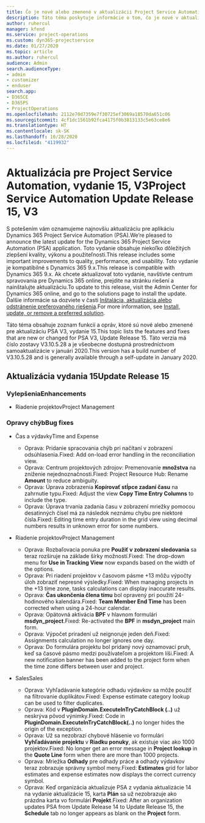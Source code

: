```yaml
---
title: Čo je nové alebo zmenené v aktualizácii Project Service Automation, vydanie 15, V3
description: Táto téma poskytuje informácie o tom, čo je nové v aktualizácii Project Service Automation, vydanie 15, V3.
author: ruhercul
manager: kfend
ms.service: project-operations
ms.custom: dyn365-projectservice
ms.date: 01/27/2020
ms.topic: article
ms.author: ruhercul
audience: Admin
search.audienceType:
- admin
- customizer
- enduser
search.app:
- D365CE
- D365PS
- ProjectOperations
ms.openlocfilehash: 2112e70d7359e7f30725ef3069a18570da651c06
ms.sourcegitcommit: 4cf1dc1561b92fca4175f0b3813133c5e63ce8e6
ms.translationtype: HT
ms.contentlocale: sk-SK
ms.lasthandoff: 10/28/2020
ms.locfileid: "4119932"
---
```

# <a name="project-service-automation-update-release-15-v3"></a><span data-ttu-id="35970-103">Aktualizácia pre Project Service Automation, vydanie 15, V3</span><span class="sxs-lookup"><span data-stu-id="35970-103">Project Service Automation Update Release 15, V3</span></span>

<span data-ttu-id="35970-104">S potešením vám oznamujeme najnovšiu aktualizáciu pre aplikáciu Dynamics 365 Project Service Automation (PSA).</span><span class="sxs-lookup"><span data-stu-id="35970-104">We’re pleased to announce the latest update for the Dynamics 365 Project Service Automation (PSA) application.</span></span> <span data-ttu-id="35970-105">Toto vydanie obsahuje niekoľko dôležitých zlepšení kvality, výkonu a použiteľnosti.</span><span class="sxs-lookup"><span data-stu-id="35970-105">This release includes some important improvements to quality, performance, and usability.</span></span> <span data-ttu-id="35970-106">Toto vydanie je kompatibilné s Dynamics 365 9.x.</span><span class="sxs-lookup"><span data-stu-id="35970-106">This release is compatible with Dynamics 365 9.x.</span></span> <span data-ttu-id="35970-107">Ak chcete aktualizovať toto vydanie, navštívte centrum spravovania pre Dynamics 365 online, prejdite na stránku riešení a nainštalujte aktualizáciu.</span><span class="sxs-lookup"><span data-stu-id="35970-107">To update to this release, visit the Admin Center for Dynamics 365 online, and go to the solutions page to install the update.</span></span> <span data-ttu-id="35970-108">Ďalšie informácie sa dozviete v časti [Inštalácia, aktualizácia alebo odstránenie preferovaného riešenia](https://docs.microsoft.com/power-platform/admin/install-remove-preferred-solution).</span><span class="sxs-lookup"><span data-stu-id="35970-108">For more information, see [Install, update, or remove a preferred solution](https://docs.microsoft.com/power-platform/admin/install-remove-preferred-solution).</span></span>

<span data-ttu-id="35970-109">Táto téma obsahuje zoznam funkcií a opráv, ktoré sú nové alebo zmenené pre aktualizáciu PSA V3, vydanie 15.</span><span class="sxs-lookup"><span data-stu-id="35970-109">This topic lists the features and fixes that are new or changed for PSA V3, Update Release 15.</span></span> <span data-ttu-id="35970-110">Táto verzia má číslo zostavy V3.10.5.28 a je všeobecne dostupná prostredníctvom samoaktualizácie v januári 2020.</span><span class="sxs-lookup"><span data-stu-id="35970-110">This version has a build number of V3.10.5.28 and is generally available through a self-update in January 2020.</span></span>

## <a name="update-release-15"></a><span data-ttu-id="35970-111">Aktualizácia vydania 15</span><span class="sxs-lookup"><span data-stu-id="35970-111">Update Release 15</span></span> 

### <a name="enhancements"></a><span data-ttu-id="35970-112">Vylepšenia</span><span class="sxs-lookup"><span data-stu-id="35970-112">Enhancements</span></span>

- <span data-ttu-id="35970-113">Riadenie projektov</span><span class="sxs-lookup"><span data-stu-id="35970-113">Project Management</span></span>

### <a name="bug-fixes"></a><span data-ttu-id="35970-114">Opravy chýb</span><span class="sxs-lookup"><span data-stu-id="35970-114">Bug fixes</span></span>

- <span data-ttu-id="35970-115">Čas a výdavky</span><span class="sxs-lookup"><span data-stu-id="35970-115">Time and Expense</span></span>

  - <span data-ttu-id="35970-116">Oprava: Pridanie spracovania chýb pri načítaní v zobrazení odsúhlasenia.</span><span class="sxs-lookup"><span data-stu-id="35970-116">Fixed: Add on-load error handling in the reconciliation view.</span></span>
  - <span data-ttu-id="35970-117">Oprava: Centrum projektových zdrojov: Premenovanie **množstva** na zníženie nejednoznačnosti.</span><span class="sxs-lookup"><span data-stu-id="35970-117">Fixed: Project Resource Hub: Rename **Amount** to reduce ambiguity.</span></span>
  - <span data-ttu-id="35970-118">Oprava: Úprava zobrazenia **Kopírovať stĺpce zadaní času** na zahrnutie typu.</span><span class="sxs-lookup"><span data-stu-id="35970-118">Fixed: Adjust the view **Copy Time Entry Columns** to include the type.</span></span>
  - <span data-ttu-id="35970-119">Oprava: Úprava trvania zadania času v zobrazení mriežky pomocou desatinných čísel má za následok neznámu chybu pre niektoré čísla.</span><span class="sxs-lookup"><span data-stu-id="35970-119">Fixed: Editing time entry duration in the grid view using decimal numbers results in unknown error for some numbers.</span></span>

- <span data-ttu-id="35970-120">Riadenie projektov</span><span class="sxs-lookup"><span data-stu-id="35970-120">Project Management</span></span>

  - <span data-ttu-id="35970-121">Oprava: Rozbaľovacia ponuka pre **Použiť v zobrazení sledovania** sa teraz rozširuje na základe šírky možností.</span><span class="sxs-lookup"><span data-stu-id="35970-121">Fixed: The drop-down menu for **Use in Tracking View** now expands based on the width of the options.</span></span>
  - <span data-ttu-id="35970-122">Oprava: Pri riadení projektov v časovom pásme +13 môžu výpočty úloh zobraziť nepresné výsledky.</span><span class="sxs-lookup"><span data-stu-id="35970-122">Fixed: When managing projects in the +13 time zone, tasks calculations can display inaccurate results.</span></span>
  - <span data-ttu-id="35970-123">Oprava: **Čas ukončenia člena tímu** bol opravený pri použití 24-hodinového kalendára.</span><span class="sxs-lookup"><span data-stu-id="35970-123">Fixed: **Team Member End Time** has been corrected when using a 24-hour calendar.</span></span>
  - <span data-ttu-id="35970-124">Oprava: Opätovná aktivácia **BPF** v hlavnom formulári **msdyn_project**.</span><span class="sxs-lookup"><span data-stu-id="35970-124">Fixed: Re-activated the **BPF** in **msdyn_project** main form.</span></span>
  - <span data-ttu-id="35970-125">Oprava: Výpočet priradení už neignoruje jeden deň.</span><span class="sxs-lookup"><span data-stu-id="35970-125">Fixed: Assignments calculation no longer ignores one day.</span></span>
  - <span data-ttu-id="35970-126">Oprava: Do formulára projektu bol pridaný nový oznamovací pruh, keď sa časové pásmo medzi používateľom a projektom líši.</span><span class="sxs-lookup"><span data-stu-id="35970-126">Fixed: A new notification banner has been added to the project form when the time zone differs between user and project.</span></span>

- <span data-ttu-id="35970-127">Sales</span><span class="sxs-lookup"><span data-stu-id="35970-127">Sales</span></span>

  - <span data-ttu-id="35970-128">Oprava: Vyhľadávanie kategórie odhadu výdavkov sa môže použiť na filtrovanie duplikátov.</span><span class="sxs-lookup"><span data-stu-id="35970-128">Fixed: Expense estimate category lookup can be used to filter duplicates.</span></span>
  - <span data-ttu-id="35970-129">Oprava: Kód v **PluginDomain.ExecuteInTryCatchBlock (..)** už neskrýva pôvod výnimky.</span><span class="sxs-lookup"><span data-stu-id="35970-129">Fixed: Code in **PluginDomain.ExecuteInTryCatchBlock(..)** no longer hides the origin of the exception.</span></span>
  - <span data-ttu-id="35970-130">Oprava: Už sa nezobrazí chybové hlásenie vo formulári **Vyhľadávanie projektu** v **Riadku ponuky**, ak existuje viac ako 1000 projektov.</span><span class="sxs-lookup"><span data-stu-id="35970-130">Fixed: No longer get an error message in **Project lookup** in the **Quote Line** form when there are more than 1000 projects.</span></span>
  - <span data-ttu-id="35970-131">Oprava: Mriežka **Odhady** pre odhady práce a odhady výdavkov teraz zobrazuje správny symbol meny.</span><span class="sxs-lookup"><span data-stu-id="35970-131">Fixed: **Estimates** grid for labor estimates and expense estimates now displays the correct currency symbol.</span></span>
  - <span data-ttu-id="35970-132">Oprava: Keď organizácia aktualizuje PSA z vydania aktualizácie 14 na vydanie aktualizácie 15, karta **Plán** sa už nezobrazuje ako prázdna karta vo formulári **Projekt**.</span><span class="sxs-lookup"><span data-stu-id="35970-132">Fixed: After an organization updates PSA from Update Release 14 to Update Release 15, the **Schedule** tab no longer appears as blank on the **Project** form.</span></span>
